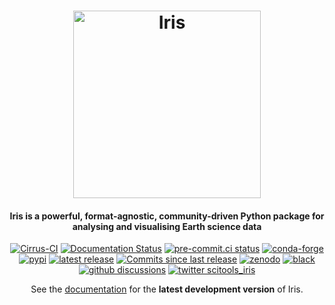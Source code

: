 <h1 align="center">
  <a href="https://scitools-iris.readthedocs.io/en/latest/">
   <img src="https://scitools-iris.readthedocs.io/en/latest/_static/iris-logo-title.png" alt="Iris" width="300"></a><br>
</h1>


<h4 align="center">
    Iris is a powerful, format-agnostic, community-driven Python package for
    analysing and visualising Earth science data
</h4>

<p align="center">
<a href="https://cirrus-ci.com/github/SciTools/iris">
<img src="https://api.cirrus-ci.com/github/SciTools/iris.svg?branch=master"
     alt="Cirrus-CI" /></a>
<a href="https://scitools-iris.readthedocs.io/en/latest/?badge=latest">
<img src="https://readthedocs.org/projects/scitools-iris/badge/?version=latest"
     alt="Documentation Status" /></a>
<a href="https://results.pre-commit.ci/latest/github/SciTools/iris/master">
<img src="https://results.pre-commit.ci/badge/github/SciTools/iris/master.svg"
     alt="pre-commit.ci status" /></a>
<a href="https://anaconda.org/conda-forge/iris">
<img src="https://img.shields.io/conda/v/conda-forge/iris?color=orange&label=conda-forge%7Ciris"
     alt="conda-forge" /></a>
<a href="https://pypi.org/project/scitools-iris">
<img src="https://img.shields.io/pypi/v/scitools-iris?color=orange&label=pypi%7Cscitools-iris"
     alt="pypi" /></a>
<a href="https://github.com/SciTools/iris/releases">
<img src="https://img.shields.io/github/v/release/scitools/iris"
     alt="latest release" /></a>
<a href="https://github.com/SciTools/iris/commits/master">
<img src="https://img.shields.io/github/commits-since/SciTools/iris/latest.svg"
     alt="Commits since last release" /></a>
<a href="https://zenodo.org/badge/latestdoi/5312648">
<img src="https://zenodo.org/badge/5312648.svg"
     alt="zenodo" /></a>
<a href="https://github.com/psf/black">
<img src="https://img.shields.io/badge/code%20style-black-000000.svg"
     alt="black" /></a>
<a href="https://github.com/SciTools/iris/discussions">
<img src="https://img.shields.io/badge/GitHub-Discussions-yellow?style=social&logo=github&style=plastic"
     alt="github discussions" /></a>
<a href="https://twitter.com/scitools_iris">
<img src="https://img.shields.io/twitter/follow/scitools_iris?color=yellow&label=twitter%7Cscitools_iris&logo=twitter&style=plastic"
     alt="twitter scitools_iris" /></a>
</p>

<p align="center">
See the <a href="https://scitools-iris.readthedocs.io/en/latest/">documentation</a> for the <b>latest development version</b> of Iris.
</p>

